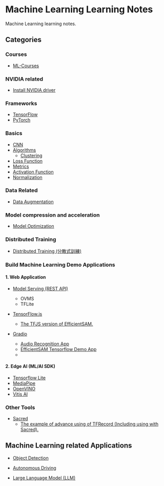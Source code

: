 # Machine Learning Learning Notes

Machine Learning learning notes.

## Categories

### Courses

- [ML-Courses](https://github.com/kaka-lin/ML-Courses)

### NVIDIA related

- [Install NVIDIA driver](https://github.com/kaka-lin/ML-Notes/blob/master/Nvidia/nvidia-driver.md)

### Frameworks

- [TensorFlow](https://github.com/kaka-lin/ML-Notes/tree/master/TensorFlow)
- [PyTorch](https://github.com/kaka-lin/ML-Notes/tree/master/Pytorch)

### Basics

- [CNN](https://github.com/kaka-lin/ML-Notes/tree/master/CNN)
- [Algorithms](https://github.com/kaka-lin/ML-Notes/tree/master/Algorithms)
  - [Clustering](https://github.com/kaka-lin/ML-Notes/tree/master/Algorithms/clustering)
- [Loss Function](https://github.com/kaka-lin/ML-Notes/tree/master/Loss%20Function)
- [Metrics](https://github.com/kaka-lin/ML-Notes/tree/master/Metrics)
- [Activation Function](https://github.com/kaka-lin/ML-Notes/tree/master/Activation%20Function)
- [Normalization](https://github.com/kaka-lin/ML-Notes/tree/master/Normalization)

### Data Related

- [Data Augmentation](https://github.com/kaka-lin/ML-Notes/tree/master/Data%20Augmentation)

### Model compression and acceleration

- [Model Optimization](https://github.com/kaka-lin/ML-Notes/tree/master/Model%20optimization)

### Distributed Training

- [Distributed Training (分散式訓練)](https://github.com/kaka-lin/ML-Notes/tree/master/Distributed%20Training)

### Build Machine Learning Demo Applications

#### 1. Web Application

- [Model Serving (REST API)](https://github.com/kaka-lin/ML-Notes/tree/master/Model%20Serving)
  - OVMS
  - TFLite

- [TensorFlow.js](https://www.tensorflow.org/js?hl=zh-tw)
  - [The TFJS version of EfficientSAM. ](https://github.com/kaka-lin/tfjs-demo)

- [Gradio](https://www.gradio.app/)
  - [Audio Recognition App](https://github.com/kaka-lin/audio-recognition-app)
  - [EfficientSAM Tensorflow Demo App](https://github.com/kaka-lin/EfficientSAM-tf2-demo)
  -
#### 2. Edge AI (ML/AI SDK)

  - [Tensorflow Lite](https://github.com/kaka-lin/ML-Notes/tree/master/AIoT/Tensorflow%20Lite)
  - [MediaPipe](https://github.com/kaka-lin/mediapipe-notes)
  - [OpenVINO](https://github.com/kaka-lin/ML-Notes/tree/master/AIoT/OpenVINO)
  - [Vitis AI](https://github.com/kaka-lin/ML-Notes/tree/master/AIoT/Vitis-AI)

### Other Tools

- [Sacred](https://github.com/kaka-lin/ML-Notes/tree/master/Sacred)
  - [The example of advance using of TFRecord (Including using with Sacred).](https://github.com/kaka-lin/tfrecord-examples)

## Machine Learning related Applications

- [Object Detection](https://github.com/kaka-lin/ML-Notes/tree/master/Object%20Detection)

- [Autonomous Driving](https://github.com/kaka-lin/autonomous-driving-notes)

- [Large Language Model (LLM)](https://github.com/kaka-lin/LLM-notes)
